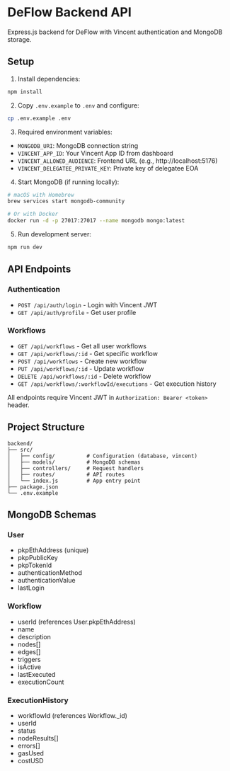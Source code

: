 # DeFlow Backend API

Express.js backend for DeFlow with Vincent authentication and MongoDB storage.

## Setup

1. Install dependencies:
```bash
npm install
```

2. Copy `.env.example` to `.env` and configure:
```bash
cp .env.example .env
```

3. Required environment variables:
- `MONGODB_URI`: MongoDB connection string
- `VINCENT_APP_ID`: Your Vincent App ID from dashboard
- `VINCENT_ALLOWED_AUDIENCE`: Frontend URL (e.g., http://localhost:5176)
- `VINCENT_DELEGATEE_PRIVATE_KEY`: Private key of delegatee EOA

4. Start MongoDB (if running locally):
```bash
# macOS with Homebrew
brew services start mongodb-community

# Or with Docker
docker run -d -p 27017:27017 --name mongodb mongo:latest
```

5. Run development server:
```bash
npm run dev
```

## API Endpoints

### Authentication
- `POST /api/auth/login` - Login with Vincent JWT
- `GET /api/auth/profile` - Get user profile

### Workflows
- `GET /api/workflows` - Get all user workflows
- `GET /api/workflows/:id` - Get specific workflow
- `POST /api/workflows` - Create new workflow
- `PUT /api/workflows/:id` - Update workflow
- `DELETE /api/workflows/:id` - Delete workflow
- `GET /api/workflows/:workflowId/executions` - Get execution history

All endpoints require Vincent JWT in `Authorization: Bearer <token>` header.

## Project Structure

```
backend/
├── src/
│   ├── config/          # Configuration (database, vincent)
│   ├── models/          # MongoDB schemas
│   ├── controllers/     # Request handlers
│   ├── routes/          # API routes
│   └── index.js         # App entry point
├── package.json
└── .env.example
```

## MongoDB Schemas

### User
- pkpEthAddress (unique)
- pkpPublicKey
- pkpTokenId
- authenticationMethod
- authenticationValue
- lastLogin

### Workflow
- userId (references User.pkpEthAddress)
- name
- description
- nodes[]
- edges[]
- triggers
- isActive
- lastExecuted
- executionCount

### ExecutionHistory
- workflowId (references Workflow._id)
- userId
- status
- nodeResults[]
- errors[]
- gasUsed
- costUSD
